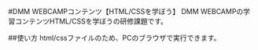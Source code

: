 #DMM WEBCAMPコンテンツ【HTML/CSSを学ぼう】
DMM WEBCAMPの学習コンテンツHTML/CSSを学ぼうの研修課題です。

##使い方
html/cssファイルのため、PCのブラウザで実行できます。
